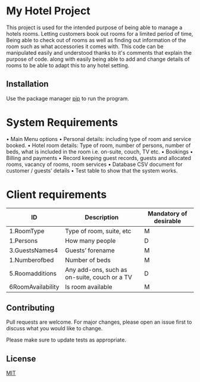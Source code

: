 # My Hotel Project

This project is used for the intended purpose of being able to manage a hotels rooms. Letting customers book out rooms for a limited period of time, Being able to check out of rooms as well as finding out information of the room such as what accessories it comes with.
This code can be manipulated easily and understood thanks to it's comments that explain the purpose of code. along with easily being able to add and change details of rooms to be able to adapt this to any hotel setting.
## Installation

Use the package manager [pip](https://pip.pypa.io/en/stable/) to run the program.


# System Requirements
•	Main Menu options
•	Personal details: including type of room and service booked.
•	Hotel room details: Type of room, number of persons, number of beds, what is included in the room i.e. on-suite, couch, TV etc.
•	Bookings
•	Billing and payments
•	Record keeping guest records, guests and allocated rooms, vacancy of rooms, room services
•	Database CSV document for customer / guests’ details
•	Test table to show that the system works.
# Client requirements
| ID | Description | Mandatory of desirable |
| --- | --- | --- |
1.RoomType|	Type of room, suite, etc|	M|
1.Persons|	How many people|	D|
3.GuestsNames4|	Guests’ forename|	M|
1.Numberofbed|	Number of beds|	M|
5.Roomadditions|	Any add-ons, such as on-suite, couch or a TV|	D|
6RoomAvailability|	Is room available|	M|

## Contributing

Pull requests are welcome. For major changes, please open an issue first
to discuss what you would like to change.

Please make sure to update tests as appropriate.

## License

[MIT](https://choosealicense.com/licenses/mit/)
